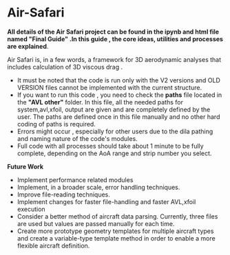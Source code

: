 # Air-Safari
 **All details of the **Air Safari** project can be found in the ipynb and html file named "Final Guide" .In this guide , the core ideas, utilities and processes are explained**. 

 
Air Safari is, in a few words, a framework for 3D aerodynamic analyses that includes calculation of 3D viscous drag .

*  It must be noted that the code is run only with the V2 versions and  OLD VERSION files cannot be implemented with the current structure. 
*  If you want to run this code , you need to check the **paths** file located in the **"AVL other"** folder. In this file, all the needed paths for system,avl,xfoil, output are given and are completely defined by the user. The paths are defined once in this file manually and no other hard coding of paths is required.
*  Errors might occur , especially for other users due to the dila pathing and naming nature of the code's modules.
* Full code with all processes should take about 1 minute to be fully complete, depending on the AoA range and strip number you select.

**Future Work** 
* Implement performance related modules
* Implement, in a broader scale, error handling techniques.
* Improve file-reading techniques.
* Implement changes for faster file-handling and faster AVL,xfoil execution
* Consider a better method of aircraft data parsing. Currently, three files are used but values are passed manually for each time.
* Create more prototype geometry templates for multiple aircraft types and create a variable-type template method in order to enable a more flexible aircraft definition.
  

